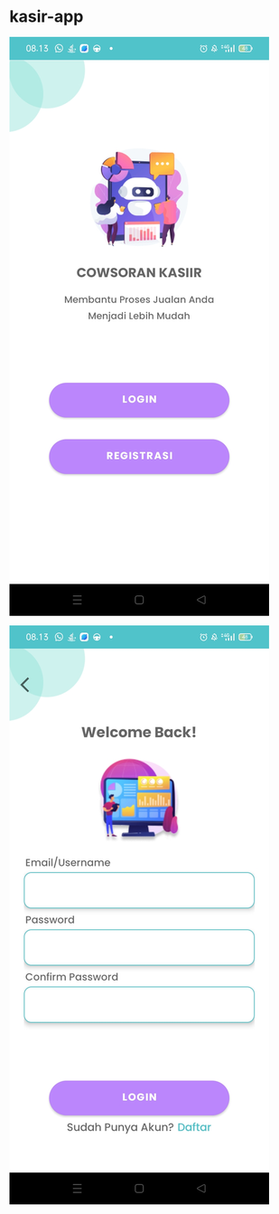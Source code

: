 # kasir-app

![tampilan awal](https://github.com/ImamSodikin1/kasir-app/blob/main/SStampilanawal.jpeg)

![login](https://github.com/ImamSodikin1/kasir-app/blob/main/SSLogin.jpeg)
